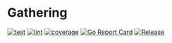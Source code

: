 # Gathering

[![test](https://github.com/elangreza14/gathering/actions/workflows/test.yml/badge.svg?branch=main)](https://github.com/elangreza14/gathering/actions/workflows/test.yml)
[![lint](https://github.com/elangreza14/gathering/actions/workflows/lint.yml/badge.svg?branch=main)](https://github.com/elangreza14/gathering/actions/workflows/lint.yml)
 [![coverage](https://raw.githubusercontent.com/elangreza14/gathering/badges/.badges/main/coverage.svg)](https://github.com/elangreza14/gathering/tree/badges)
[![Go Report Card](https://goreportcard.com/badge/github.com/elangreza14/gathering?cache=v1)](https://goreportcard.com/report/github.com/elangreza14/gathering)
[![Release](https://img.shields.io/github/release/elangreza14/gathering.svg?style=flat-square)](https://github.com/elangreza14/gathering/releases/latest)

